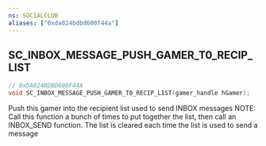 ```yaml
---
ns: SOCIALCLUB
aliases: ["0xda024bdbd600f44a"]
---
```

## SC_INBOX_MESSAGE_PUSH_GAMER_T0_RECIP_LIST

```c
// 0xDA024BDBD600F44A
void SC_INBOX_MESSAGE_PUSH_GAMER_T0_RECIP_LIST(gamer_handle hGamer);
```

Push this gamer into the recipient list used to send INBOX messages NOTE: Call this function a bunch of times to put together the list, then call an INBOX_SEND function. The list is cleared each time the list is used to send a message

